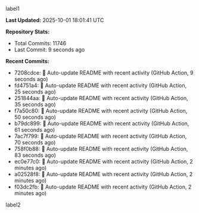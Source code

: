 
label1 
<!-- ACTIVITY_START -->
**Last Updated:** 2025-10-01 18:01:41 UTC

**Repository Stats:**
- Total Commits: 11746
- Last Commit: 9 seconds ago

**Recent Commits:**
- 7208cdce: 🤖 Auto-update README with recent activity (GitHub Action, 9 seconds ago)
- fd4751a4: 🤖 Auto-update README with recent activity (GitHub Action, 25 seconds ago)
- 251844aa: 🤖 Auto-update README with recent activity (GitHub Action, 35 seconds ago)
- f7a50c80: 🤖 Auto-update README with recent activity (GitHub Action, 50 seconds ago)
- b79dc899: 🤖 Auto-update README with recent activity (GitHub Action, 61 seconds ago)
- 7ac7f799: 🤖 Auto-update README with recent activity (GitHub Action, 70 seconds ago)
- 758f0b88: 🤖 Auto-update README with recent activity (GitHub Action, 83 seconds ago)
- ec0e77c0: 🤖 Auto-update README with recent activity (GitHub Action, 2 minutes ago)
- a02528f8: 🤖 Auto-update README with recent activity (GitHub Action, 2 minutes ago)
- f03dc2fb: 🤖 Auto-update README with recent activity (GitHub Action, 2 minutes ago)
<!-- ACTIVITY_END -->

label2
